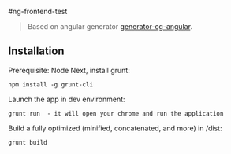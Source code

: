 #ng-frontend-test

>Based on angular generator [generator-cg-angular](https://github.com/cgross/generator-cg-angular).


Installation
-------------
   Prerequisite: Node
   Next, install grunt:
   
    npm install -g grunt-cli
   
   Launch the app in dev environment:

    grunt run  - it will open your chrome and run the application
   
   Build a fully optimized (minified, concatenated, and more) in /dist:
   
    grunt build
